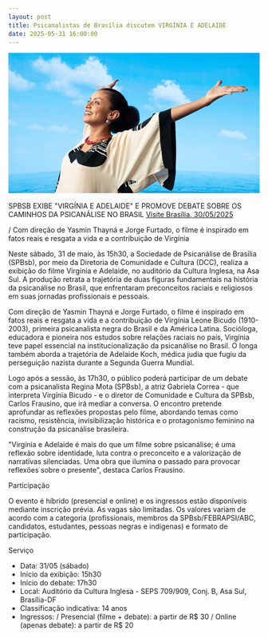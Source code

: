 ```yaml
---
layout: post
title: Psicanalistas de Brasília discutem VIRGÍNIA E ADELAIDE
date: 2025-05-31 16:00:00
---
```

![](/uploads/vea-ceu.jpg)

SPBSB EXIBE "VIRGÍNIA E ADELAIDE" E PROMOVE DEBATE SOBRE OS CAMINHOS DA PSICANÁLISE NO BRASIL
[Visite Brasília, 30/05/2025](https://visitebrasilia.com.br/noticias/spbsb-exibe-virginia-e-adelaide-e-promove-debate-sobre-os-caminhos-da-psicanalise-no-brasil)

/ Com direção de Yasmin Thayná e Jorge Furtado, o filme é inspirado em fatos reais e resgata a vida e a contribuição de Virgínia

Neste sábado, 31 de maio, às 15h30, a Sociedade de Psicanálise de Brasília (SPBsb), por meio da Diretoria de Comunidade e Cultura (DCC), realiza a exibição do filme Virgínia e Adelaide, no auditório da Cultura Inglesa, na Asa Sul. A produção retrata a trajetória de duas figuras fundamentais na história da psicanálise no Brasil, que enfrentaram preconceitos raciais e religiosos em suas jornadas profissionais e pessoais.

Com direção de Yasmin Thayná e Jorge Furtado, o filme é inspirado em fatos reais e resgata a vida e a contribuição de Virgínia Leone Bicudo (1910-2003), primeira psicanalista negra do Brasil e da América Latina. Socióloga, educadora e pioneira nos estudos sobre relações raciais no país, Virgínia teve papel essencial na institucionalização da psicanálise no Brasil. O longa também aborda a trajetória de Adelaide Koch, médica judia que fugiu da perseguição nazista durante a Segunda Guerra Mundial.

Logo após a sessão, às 17h30, o público poderá participar de um debate com a psicanalista Regina Mota (SPBsb), a atriz Gabriela Correa - que interpreta Virgínia Bicudo - e o diretor de Comunidade e Cultura da SPBsb, Carlos Frausino, que irá mediar a conversa. O encontro pretende aprofundar as reflexões propostas pelo filme, abordando temas como racismo, resistência, invisibilização histórica e o protagonismo feminino na construção da psicanálise brasileira.

"Virgínia e Adelaide é mais do que um filme sobre psicanálise; é uma reflexão sobre identidade, luta contra o preconceito e a valorização de narrativas silenciadas. Uma obra que ilumina o passado para provocar reflexões sobre o presente", destaca Carlos Frausino.

Participação

O evento é híbrido (presencial e online) e os ingressos estão disponíveis mediante inscrição prévia. As vagas são limitadas. Os valores variam de acordo com a categoria (profissionais, membros da SPBsb/FEBRAPSI/ABC, candidatos, estudantes, pessoas negras e indígenas) e formato de participação.

Serviço

* Data: 31/05 (sábado)
* Início da exibição: 15h30
* Início do debate: 17h30
* Local: Auditório da Cultura Inglesa - SEPS 709/909, Conj. B, Asa Sul, Brasília-DF
* Classificação indicativa: 14 anos
* Ingressos:
  / Presencial (filme + debate): a partir de R$ 30
  / Online (apenas debate): a partir de R$ 20
